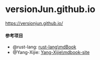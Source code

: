 # versionJun.github.io
https://versionjun.github.io/

#### 参考项目
- @rust-lang: [rust-lang\mdBook](https://github.com/rust-lang/mdBook)
- @Yang-Xijie: [Yang-Xijie\mdbook-site](https://github.com/Yang-Xijie/mdbook-site)
